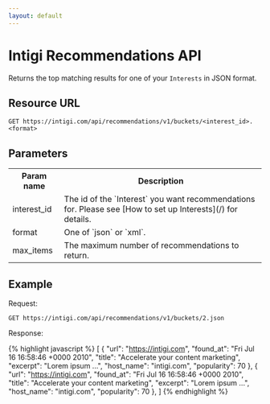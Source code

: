 ```yaml
---
layout: default
---
```


# Intigi Recommendations API

Returns the top matching results for one of your `Interests` in JSON format.

## Resource URL

`GET https://intigi.com/api/recommendations/v1/buckets/<interest_id>.<format>`

## Parameters

<table>
  <tr>
    <th>Param name</th><th>Description</th>
  </tr>
  <tr>
    <td>interest_id</td><td>The id of the `Interest` you want recommendations for. Please see [How to set up Interests](/) for details.</td>
  </tr>
  <tr>
    <td>format</td><td>One of `json` or `xml`.</td>
  </tr>
  <tr>
    <td>max_items</td><td>The maximum number of recommendations to return.</td>
  </tr>
</table>

## Example

Request:

`GET https://intigi.com/api/recommendations/v1/buckets/2.json`

Response:

{% highlight javascript %}
[
  {
    "url": "https://intigi.com",
    "found_at": "Fri Jul 16 16:58:46 +0000 2010",
    "title": "Accelerate your content marketing",
    "excerpt": "Lorem ipsum ...",
    "host_name": "intigi.com",
    "popularity": 70
  },
  {
    "url": "https://intigi.com",
    "found_at": "Fri Jul 16 16:58:46 +0000 2010",
    "title": "Accelerate your content marketing",
    "excerpt": "Lorem ipsum ...",
    "host_name": "intigi.com",
    "popularity": 70
  },
]
{% endhighlight %}
